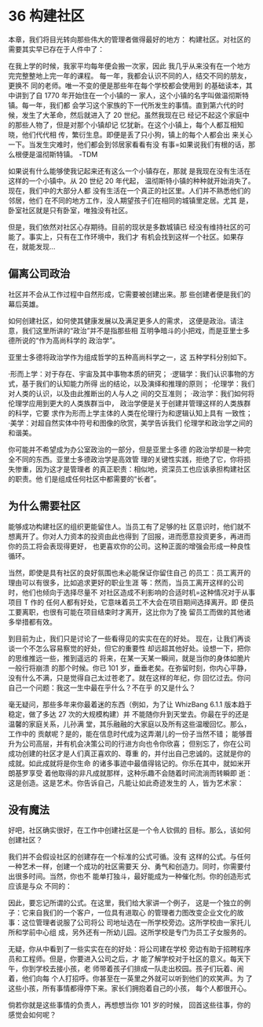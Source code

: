 # 36 构建社区

本章，我们将目光转向那些伟大的管理者做得最好的地方：
构建社区。对社区的需要其实早已存在于人件中了：

在我上学的时候，我家平均每年便会搬一次家，因此
我几乎从来没有在一个地方完完整整地上完一年的课程。
每一年，我都会认识不同的人，结交不同的朋友，更换不
同的老师。唯一不变的便是那些年在每个学校都会使用到
的基础读本，其中讲到了自 1770 年开始住在一个小镇的一
家人，这个小镇的名字叫做温彻斯特镇。每一年，我们都
会学习这个家族的下一代所发生的事情。直到第六代的时
候，发生了大革命，然后就进入了 20 世纪。虽然我现在已
经记不起这个家庭中的那些人物了，但是对那个小镇却记
忆犹新。在这个小镇上，每个人都互相知晓，他们代代相
传，繁衍生息。即便是丢了只小狗，镇上的每个人都会出
来关心一下。当发生灾难时，他们都会到邻居家看看有没
有事=如果说我们有根的话，那么根便是温彻斯特镇。
-TDM

如果说有什么能够使我记起来还有这么一个小镇存在，那就
是我现在没有生活在这样的一个小镇中。从 20 世纪 20 年代起，
温彻斯特小镇的种种就开始消失了。现在，我们中的大部分人都
没有生活在一个真正的社区里。人们并不熟悉他们的邻居，他们
在不同的地方工作，没人期望孩子们在相同的城镇里定居。尤其
是，卧室社区就是只有卧室，唯独没有社区。

但是，我们依然对社区心存期待。目前的现状是多数城镇已
经没有维持社区的可能了。事实上，只有在工作环境中，我们才
有机会找到这样一个社区。如果存在，就能发现…

## 偏离公司政治

社区并不会从工作过程中自然形成，它需要被创建出来。那
些创建者便是我们的幕后英雄。

如何创建社区，如何使其健康发展以及满足更多人的需求，
这便是政治。请注意，我们这里所讲的“政治”并不是指那些相
互明争暗斗的小把戏，而是亚里士多德所说的“作为高尚科学的
政治学”。

亚里士多德将政治学作为组成哲学的五种高尚科学之一，这
五种学科分别如下。

·形而上学：对于存在、宇宙及其中事物本质的研究；
·逻辑学：我们认识事物的方式，基于我们的认知能力所得
出的结论，以及演绎和推理的原则；
·伦理学：我们对人类的认识，以及由此推断出的人与人之
间的交互准则；
·政治学：我们如何将伦理学应用到更大的人类族群当中，
政治学便是关于创建并管理这样的人类族群的科学，它要
求作为形而上学主体的人类在伦理行为和逻辑认知上具有
一致性；
·美学：对超自然实体中符号和图像的欣赏，美学告诉我们
伦理学和政治学之间的和谐美。

你可能并不希望成为办公室政治的一部分，但是亚里士多德
的政治学却是一种完全不同的东西。亚里士多德政治学是高效管
理的关键性实践，拒绝了它，你将损失惨重，因为这才是管理者
的真正职责：相似地，资深员工也应该承担构建社区的职责。他
们是组成任何社区中都需要的“长者”。

## 为什么需要社区

能够成功构建社区的组织更能留住人。当员工有了足够的社
区意识时，他们就不想离开了。你对人力资本的投资由此也得到
了回报，进而愿意投资更多，再进而你的员工将会表现得更好，
也更喜欢你的公司。这种正面的增强会形成一种良性循环。

当然，即使是具有社区的良好氛围也未必能保证你留住自己
的员工：员工离开的理由可以有很多，比如追求更好的职业生涯
等：然而，当员工离开这样的公司时，他们也倾向于选择尽量不
对社区造成不利影响的合适时机=这种情况对于从事项目 T 作的
任何人都有好处，它意味着员工不大会在项目期间选择离开。即
便员工要离职，也很有可能在项目结束时才离开，这比你为了挽
留员工而做的其他诸多举措都有效。

到目前为止，我们只是讨论了一些看得见的实实在在的好处。
现在，让我们再谈谈一个不怎么容易察觉的好处，但它的重要性
却远超其他好处。设想一下，把你的思维推远一些，推到遥远的
将来，在某一天某一瞬间，就是当你的身体如脆片一般行将崩溃
的那个时候。你已 101 岁，垂垂老矣。在弥留时刻，你内心平静，
没有什么不满，只是觉得自己太过苍老了。就在这样的年纪，你
回忆过去。你问自己一个问题：我这一生中最在乎什么？不在乎
的又是什么？

毫无疑问，那些多年来你最着迷的东西（例如，为了让
WhizBang 6.1.1 版本趋于稳定，做了多达 27 次的大规模构建）并
不能随你升到天堂去。你最在乎的还是温馨的家庭关系，儿孙满
堂，其乐融融的大家庭以及所有这些温暧回忆。那么，工作中的
贡献呢？是的，能在信息时代成为这弄潮儿的一份子当然不错；
能够晋升为公司高层，并有机会决策公司的行进方向也令你欣喜；
但别忘了，你在公司成功创建的社区才是人们真正喜欢的、尊重
的，并付出自己忠诚的。这就是你的成就。如此成就将是你生命
的诸多事迹中最值得铭记的。你乐在其中，就如米开朗基罗享受
着他取得的非凡成就那样，这种乐趣不会随着时间流淌而转瞬即
逝：这是创造。这是艺术。你告诉自己，凡能让如此奇迹发生的
人，皆为艺术家：

## 没有魔法

好吧，社区确实很好，在工作中创建社区是一个令人钦佩的
目标。那么，该如何创建社区？

我们并不会假设社区的创建存在一个标准的公式可循。没有
这样的公式。与任何一种艺术一样，创建一个成功的社区需要天
分、勇气和创造力。同时，你需要付出很多时间。当然，你也不
能单打独斗，最好能成为一种催化剂。你的创造形式应该是与众
不同的：

因此，要忘记所谓的公式。在这里，我们给大家讲一个例子，
这是一个独立的例子：它来自我们的一个客户，一位具有进取心
的管理者力图改变企业文化的故事：这位管理者说服了公司将公
司地址选在一所学校旁边。这所学校由一家托儿所和学前中心组
成，另外还有一所幼儿园。这所学校是专门为员工子女服务的。

无疑，你从中看到了一些实实在在的好处：将公司建在学校
旁边有助于招聘程序员和工程师。但是，你要进入公司之后，才
能了解学校对于社区的意义。每天下午，你到学校去接小孩，老
师带着孩子们排成一队走出校园。孩子们玩着、闹着，他们向每
个人打招呼。你甚至在一英里之外就可以听到他们的欢笑声。为
了这些小孩，所有事情都得停下来。家长们拥抱着自己的小孩，
每个人都很开心。

倘若你就是这些事情的负责人，再想想当你 101 岁的时候，
回首这些往事，你的感觉会如何呢？
